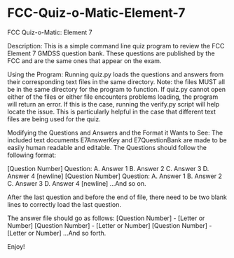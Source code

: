 # FCC-Quiz-o-Matic-Element-7
FCC Quiz-o-Matic: Element 7

Description:
This is a simple command line quiz program to review the FCC Element 7 GMDSS question bank. These questions are published by the FCC and are the same ones that appear on the exam.

Using the Program:
Running quiz.py loads the questions and answers from their corresponding text files in the same directory. Note: the files MUST all be in the same directory for the program to function. If quiz.py cannot open either of the files or either file encounters problems loading, the program will return an error. If this is the case, running the verify.py script will help locate the issue. This is particularly helpful in the case that different text files are being used for the quiz.

Modifying the Questions and Answers and the Format it Wants to See:
The included text documents E7AnswerKey and E7QuestionBank are made to be easily human readable and editable. The Questions should follow the following format:

[Question Number] Question:
A. Answer 1
B. Answer 2
C. Answer 3
D. Answer 4
[newline]
[Question Number] Question:
A. Answer 1
B. Answer 2
C. Answer 3
D. Answer 4
[newline] 
...And so on. 

After the last question and before the end of file, there need to be two blank  lines to correctly load the last question. 

The answer file should go as follows:
[Question Number] - [Letter or Number]
[Question Number] - [Letter or Number]
[Question Number] - [Letter or Number]
...And so forth. 

Enjoy!
